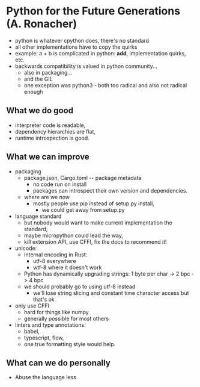 # Python for the Future Generations (A. Ronacher)

- python is whatever cpython does, there's no standard
- all other implementations have to copy the quirks
- example: a + b is complicated in python: __add__, implementation quirks, etc.
- backwards compatibility is valued in python community...
  - also in packaging...
  - and the GIL
  - one exception was python3 - both too radical and also not radical enough

## What we do good

- interpreter code is readable,
- dependency hierarchies are flat,
- runtime introspection is good.

## What we can improve

- packaging
  - package.json, Cargo.toml -- package metadata
    - no code run on install
    - packages can introspect their own version and dependencies.
  - where are we now
    - mostly people use pip instead of setup.py install,
      - we could get away from setup.py
- language standard
  - but nobody would want to make current implementation the standard,
  - maybe micropython could lead the way,
  - kill extension API, use CFFI, fix the docs to recommend it!
- unicode:
  - internal encoding in Rust:
    - utf-8 everywhere
    - wtf-8 where it doesn't work
  - Python has dynamically upgrading strings: 1 byte per char -> 2 bpc -> 4 bpc
  - we should probably go to using utf-8 instead
    - we'll lose string slicing and constant time character access but that's
      ok
- only use CFFI
  - hard for things like numpy
  - generally possible for most others
- linters and type annotations:
  - babel,
  - typescript, flow,
  - one true formatting style would help.

## What can we do personally
- Abuse the language less
